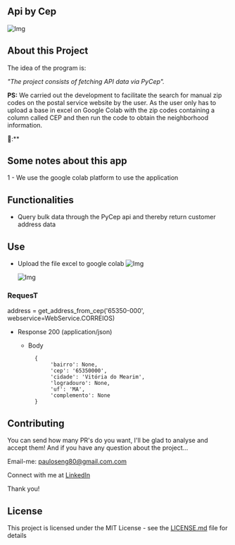 ## Api by Cep


![Img](https://user-images.githubusercontent.com/63813811/194682655-63c7a583-3f56-4258-bb4c-291416bf97c2.png)


## About this Project

The idea of ​​the program is:

_"The project consists of fetching API data via PyCep"._

**PS:** We carried out the development to facilitate the search for manual zip codes on the postal service website by the user. As the user only has to upload a base in excel on Google Colab with the zip codes containing a column called CEP and then run the code to obtain the neighborhood information.

🤩:**


## Some notes about this app

1 - We use the google colab platform to use the application

## Functionalities

- Query bulk data through the PyCep api and thereby return customer address data  

## Use

 - Upload the file excel to google colab
   ![Img](https://github.com/steniowagner/mindCast/assets/63813811/4a2e4d83-50e0-48aa-8c9a-212516faaa89)
   
     ![Img](https://github.com/steniowagner/mindCast/assets/63813811/4c0f7c9a-4e72-4987-b507-2e5549d6f7a0)


### RequesT

 address = get_address_from_cep('65350-000', webservice=WebService.CORREIOS)
  
+ Response 200 (application/json)

    + Body

            {
                 'bairro': None,
                 'cep': '65350000',
                 'cidade': 'Vitória do Mearim',
                 'logradouro': None,
                 'uf': 'MA',
                 'complemento': None
            }

## Contributing

You can send how many PR's do you want, I'll be glad to analyse and accept them! And if you have any question about the project...

Email-me: pauloseng80@gmail.com.com

Connect with me at [LinkedIn](https://www.linkedin.com/in/pauloroch/)

Thank you!

## License

This project is licensed under the MIT License - see the [LICENSE.md](https://github.com/paul0rocha/mindCast/blob/master/LICENSE) file for details

